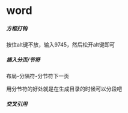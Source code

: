 # word

##### 方框打钩

按住alt键不放，输入9745，然后松开alt键即可



##### 插入分页/节符

布局-分隔符-分节符下一页

用分节符的好处就是在生成目录的时候可以分段吧



##### 交叉引用



